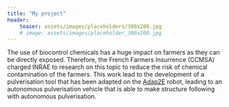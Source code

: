 ```yaml
---
title: "My project"
header:
    teaser: assets/images/placeholders/300x200.jpg
    # image: assets/images/placeholder_300x200.jpg
---
```


The use of biocontrol chemicals has a huge impact on farmers as they can be directly exposed. Therefore, the French Farmers Insurrence (CCMSA) charged INRAE to research on this topic to reduce the risk of chemical contamination of the farmers. This work lead to the development of a pulverisation tool that has been adapted on the [Adap2E](/_equipment/robots/adap2e.md) robot, leading to an autonomous pulverisation vehicle that is able to make structure following with autonomous pulverisation.


